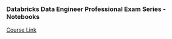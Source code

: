 ### Databricks Data Engineer Professional Exam Series - Notebooks

[Course Link](https://www.udemy.com/course/databricks-certified-data-engineer-professional-practice-exams/?couponCode=NOTEBOOKS_LAUNCH)

